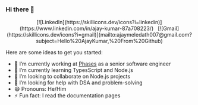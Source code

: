 ### Hi there 👋

<div align="center">
[![LinkedIn](https://skillicons.dev/icons?i=linkedin)](https://www.linkedin.com/in/ajay-kumar-87a708223/) &nbsp;
[![Gmail](https://skillicons.dev/icons?i=gmail)](mailto:ajaymeledath007@gmail.com?subject=Hello%20AjayKumar,%20From%20Github)
</div>

Here are some ideas to get you started:

- 🔭 I’m currently working at [Phases](https://www.linkedin.com/company/phases/) as a senior software engineer
- 🌱 I’m currently learning TypesScript and Node.js
- 👯 I’m looking to collaborate on Node.js projects
- 🤔 I’m looking for help with DSA and problem-solving
- 😄 Pronouns: He/Him
- ⚡ Fun fact: I read the documentation pages
